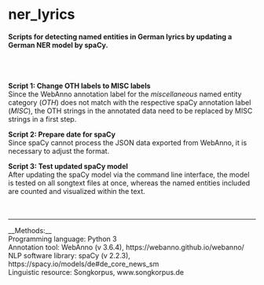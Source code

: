 # ner_lyrics
<h4>Scripts for detecting named entities in German lyrics by updating a German NER model by spaCy.</h4>
<br></br>

__Script 1: Change OTH labels to MISC labels__ 
<br>Since the WebAnno annotation label for the _miscellaneous_ named entity category (_OTH_) does not match with the respective spaCy annotation label (_MISC_), the OTH strings in the annotated data need to be replaced by MISC strings in a first step.</br>

__Script 2: Prepare date for spaCy__
<br>Since spaCy cannot process the JSON data exported from WebAnno, it is necessary to adjust the format.</br>

__Script 3: Test updated spaCy model__
<br>After updating the spaCy model via the command line interface, the model is tested on all songtext files at once, whereas the named entities included are counted and visualized within the text.</br>
<br></br>
<hr></hr>
__Methods:__
<br>Programming language: Python 3</br>
Annotation tool: WebAnno (v 3.6.4), https://webanno.github.io/webanno/
<br>NLP software library: spaCy (v 2.2.3), https://spacy.io/models/de#de_core_news_sm</br>
Linguistic resource: Songkorpus, www.songkorpus.de
